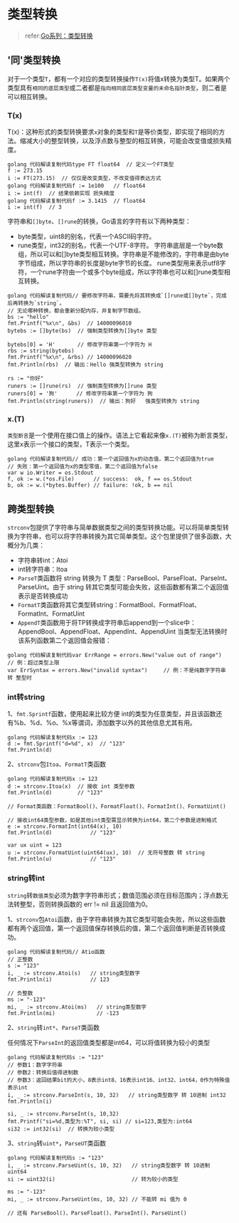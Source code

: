 # 类型转换

>refer:[Go系列：类型转换](https://juejin.cn/post/7007233237445509134)

## '同'类型转换

对于一个类型`T`，都有一个对应的类型转换操作`T(x)`将值x转换为类型T。如果两个类型具有`相同的底层类型`或二者都是`指向相同底层类型变量的未命名指针类型`，则二者是可以相互转换。



### T(x)

T(x)：这种形式的类型转换要求`x`对象的类型和`T`是等价类型，即实现了相同的方法。缩减大小的整型转换，以及浮点数与整型的相互转换，可能会改变值或损失精度。

```golang
golang 代码解读复制代码type FT float64  // 定义一个FT类型
f := 273.15
i := FT(273.15)  // 仅仅是改变类型，不改变值得表达方式
golang 代码解读复制代码f := 1e100   // float64
i := int(f)  // 结果依赖实现 损失精度
golang 代码解读复制代码f := 3.1415  // float64
i := int(f)  // 3
```

字符串和`[]byte`、`[]rune`的转换，Go语言的字符有以下两种类型：

- byte类型，uint8的别名，代表一个ASCII码字符。
- rune类型，int32的别名，代表一个UTF-8字符。 字符串底层是一个byte数组，所以可以和[]byte类型相互转换。字符串是不能修改的，字符串是由byte字节组成，所以字符串的长度是byte字节的长度。 rune类型用来表示utf8字符，一个rune字符由一个或多个byte组成，所以字符串也可以和[]rune类型相互转换。

```golang
golang 代码解读复制代码// 要修改字符串，需要先将其转换成`[]rune或[]byte`，完成后再转换为`string`。
// 无论哪种转换，都会重新分配内存，并复制字节数组。
bs := "hello"         
fmt.Printf("%x\n", &bs)  // 14000096010
bytebs := []byte(bs)  // 强制类型转换为[]byte 类型

bytebs[0] = 'H'       // 修改字符串第一个字符为 H
rbs := string(bytebs)
fmt.Printf("%x\n", &rbs) // 14000096020
fmt.Println(rbs)  // 输出：Hello 强类型转换为 string

rs := "你好"           
runers := []rune(rs)  // 强制类型转换为[]rune 类型
runers[0] = '狗'      // 修改字符串第一个字符为 狗
fmt.Println(string(runers))  // 输出：狗好   强类型转换为 string
```





### x.(T)

`类型断言`是一个使用在接口值上的操作。语法上它看起来像`x.(T)`被称为断言类型，这里x表示一个接口的类型，T表示一个类型。

```golang
golang 代码解读复制代码// 成功：第一个返回值为x的动态值，第二个返回值为true
// 失败：第一个返回值为x的类型零值，第二个返回值为false
var w io.Writer = os.Stdout
f, ok := w.(*os.File)      // success:  ok, f == os.Stdout
b, ok := w.(*bytes.Buffer) // failure: !ok, b == nil
```



## 跨类型转换

`strconv`包提供了字符串与简单数据类型之间的类型转换功能。可以将简单类型转换为字符串，也可以将字符串转换为其它简单类型。这个包里提供了很多函数，大概分为几类：

- 字符串转int：Atoi
- int转字符串：Itoa
- `ParseT`类函数将 string 转换为 T 类型：ParseBool、ParseFloat、ParseInt、ParseUint。由于 string 转其它类型可能会失败，这些函数都有第二个返回值表示是否转换成功
- `FormatT`类函数将其它类型转string：FormatBool、FormatFloat、FormatInt、FormatUint
- `AppendT`类函数用于将TP转换成字符串后append到一个slice中：AppendBool、AppendFloat、AppendInt、AppendUint 当类型无法转换时该系列函数第二个返回值会报错：

```golang
golang 代码解读复制代码var ErrRange = errors.New("value out of range")  // 例：超过类型上限
var ErrSyntax = errors.New("invalid syntax")     // 例：不是纯数字字符串 转 整型时
```





### int转string

1、`fmt.Sprintf`函数，使用起来比较方便 int的类型为任意类型，并且该函数还有%b、%d、%o、%x等谓词，添加数字以外的其他信息尤其有用。

```golang
golang 代码解读复制代码x := 123
d := fmt.Sprintf("d=%d", x)  // "123"
fmt.Println(d)
```

2、`strconv`包`Itoa`、`FormatT`类函数

```golang
golang 代码解读复制代码x := 123
d := strconv.Itoa(x)  // 接收 int 类型参数
fmt.Println(d)        // "123"

// Format类函数：FormatBool()、FormatFloat()、FormatInt()、FormatUint()

// 接收int64类型参数，如是其他int类型需显示转换为int64，第二个参数是进制格式
e := strconv.FormatInt(int64(x), 10) 
fmt.Println(d)            // "123"

var ux uint = 123
u := strconv.FormatUint(uint64(ux), 10)  // 无符号整数 转 string
fmt.Println(u)            // "123"
```





### string转int

`string`转`数值类型`必须为数字字符串形式；数值范围必须在目标范围内；浮点数无法转整型，否则转换函数的 err != nil 且返回值为0。

1、`strconv`包`Atoi`函数，由于字符串转换为其它类型可能会失败，所以这些函数都有两个返回值，第一个返回值保存转换后的值，第二个返回值判断是否转换成功。

```golang
golang 代码解读复制代码// Atio函数
// 正整数
s := "123"
i, _ := strconv.Atoi(s)   // string类型数字
fmt.Println(i)            // 123

// 负整数
ms := "-123"
mi, _ := strconv.Atoi(ms)   // string类型数字
fmt.Println(mi)             // -123
```

2、`string`转`int*`、`ParseT`类函数

任何情况下`ParseInt`的返回值类型都是int64，可以将值转换为较小的类型

```golang
golang 代码解读复制代码s := "123"
// 参数1：数字字符串
// 参数2：转换后值得进制数
// 参数3：返回结果bit的大小，8表示int8、16表示int16、int32、int64，0作为特殊值表示int
i, _ := strconv.ParseInt(s, 10, 32)   // string类型数字 转 10进制 int32
fmt.Println(i)

si, _ := strconv.ParseInt(s, 10,32)
fmt.Printf("si=%d,类型为:%T", si, si) // si=123,类型为:int64
si32 := int32(si)  // 转换为较小类型
```

3、`string`转`uint*`，`ParseUT`类函数

```golang
golang 代码解读复制代码s := "123"
i, _ := strconv.ParseUint(s, 10, 32)   // string类型数字 转 10进制 uint64
si := uint32(i)                        // 转为较小的类型

ms := "-123"
mi, _ := strconv.ParseUint(ms, 10, 32) // 不能转 mi 值为 0

// 还有 ParseBool()、ParseFloat()、ParseInt()、ParseUint()
```


